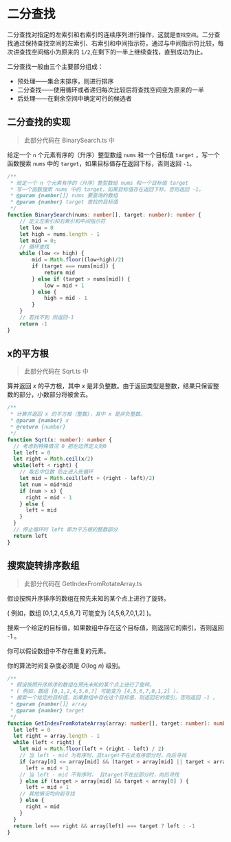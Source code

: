 # 二分查找

二分查找对指定的左索引和右索引的连续序列进行操作，这就是`查找空间`。二分查找通过保持查找空间的左索引、右索引和中间指示符，通过与中间指示符比较，每次讲查找空间缩小为原来的 `1/2`,在剩下的一半上继续查找，直到成功为止。

二分查找一般由三个主要部分组成：

- 预处理——集合未排序，则进行排序
- 二分查找——使用循环或者递归每次比较后将查找空间变为原来的一半
- 后处理——在剩余空间中确定可行的候选者

## 二分查找的实现

> 此部分代码在 BinarySearch.ts 中

给定一个 `n` 个元素有序的（升序）整型数组 `nums` 和一个目标值 `target` ，写一个函数搜索 `nums` 中的 `target`，如果目标值存在返回下标，否则返回 `-1`。

```typescript
/**
 * 给定一个 n 个元素有序的（升序）整型数组 nums 和一个目标值 target
 * 写一个函数搜索 nums 中的 target，如果目标值存在返回下标，否则返回 -1。
 * @param {number[]} nums 要查询的数组
 * @param {number} target 查找的目标值
 */
function BinarySearch(nums: number[], target: number): number {
    // 定义左索引和右索引和中间指示符
    let low = 0
    let high = nums.length - 1
    let mid = 0;
    // 循环查找
    while (low <= high) {
        mid = Math.floor((low+high)/2)
        if (target === nums[mid]) {
            return mid
        } else if (target > nums[mid]) {
            low = mid + 1
        } else {
            high = mid - 1
        }
    }
    // 若找不到 则返回-1
    return -1
}
```

## x的平方根

> 此部分代码在 Sqrt.ts 中

算并返回 *x* 的平方根，其中 *x* 是非负整数。由于返回类型是整数，结果只保留整数的部分，小数部分将被舍去。

```typescript
/**
 * 计算并返回 x 的平方根（整数)，其中 x 是非负整数。
 * @param {number} x 
 * @return {number}
 */
function Sqrt(x: number): number {
  // 考虑到特殊情况 0 把左边界定义到0
  let left = 0
  let right = Math.ceil(x/2)
  while(left < right) {
    // 取右中位数 防止进入死循环
    let mid = Math.ceil(left + (right - left)/2)
    let num = mid*mid
    if (num > x) {
      right = mid - 1
    } else {
      left = mid
    }
  }
  // 停止循环时 left 即为平方根的整数部分
  return left
}
```

## 搜索旋转排序数组

> 此部分代码在 GetIndexFromRotateArray.ts

假设按照升序排序的数组在预先未知的某个点上进行了旋转。

( 例如，数组 [0,1,2,4,5,6,7] 可能变为 [4,5,6,7,0,1,2] )。

搜索一个给定的目标值，如果数组中存在这个目标值，则返回它的索引，否则返回 -1 。

你可以假设数组中不存在重复的元素。

你的算法时间复杂度必须是 *O*(log *n*) 级别。

```typescript
/**
 * 假设按照升序排序的数组在预先未知的某个点上进行了旋转。
 * ( 例如，数组 [0,1,2,4,5,6,7] 可能变为 [4,5,6,7,0,1,2] )。
 * 搜索一个给定的目标值，如果数组中存在这个目标值，则返回它的索引，否则返回 -1 。
 * @param {number[]} array 
 * @param {number} target 
 */
function GetIndexFromRotateArray(array: number[], target: number): number {
  let left = 0
  let right = array.length - 1
  while (left < right) {
    let mid = Math.floor(left + (right - left) / 2)
    // 当 left - mid 为有序时，且target不在此有序部分时，向后寻找
    if (array[0] <= array[mid] && (target > array[mid] || target < array[0])) {
      left = mid + 1
    // 当 left - mid 不有序时， 且target不在此部分时，向后寻找
    } else if (target > array[mid] && target < array[0] ) {
      left = mid + 1
    // 其他情况均向前寻找
    } else {
      right = mid
    }
  }
  return left === right && array[left] === target ? left : -1
}
```

